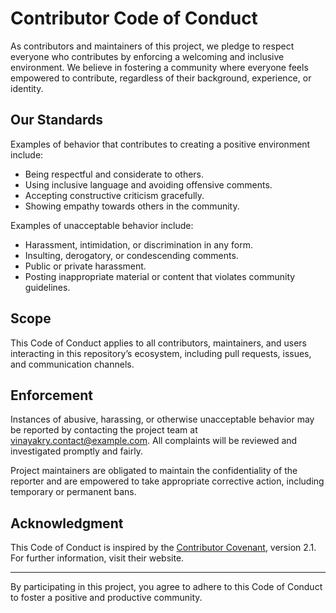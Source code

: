 # Contributor Code of Conduct

As contributors and maintainers of this project, we pledge to respect everyone who contributes by enforcing a welcoming and inclusive environment. We believe in fostering a community where everyone feels empowered to contribute, regardless of their background, experience, or identity.

## Our Standards

Examples of behavior that contributes to creating a positive environment include:

- Being respectful and considerate to others.
- Using inclusive language and avoiding offensive comments.
- Accepting constructive criticism gracefully.
- Showing empathy towards others in the community.

Examples of unacceptable behavior include:

- Harassment, intimidation, or discrimination in any form.
- Insulting, derogatory, or condescending comments.
- Public or private harassment.
- Posting inappropriate material or content that violates community guidelines.

## Scope

This Code of Conduct applies to all contributors, maintainers, and users interacting in this repository’s ecosystem, including pull requests, issues, and communication channels.

## Enforcement

Instances of abusive, harassing, or otherwise unacceptable behavior may be reported by contacting the project team at [vinayakry.contact@example.com](mailto:vinayakry.contact@example.com). All complaints will be reviewed and investigated promptly and fairly.

Project maintainers are obligated to maintain the confidentiality of the reporter and are empowered to take appropriate corrective action, including temporary or permanent bans.

## Acknowledgment

This Code of Conduct is inspired by the [Contributor Covenant](https://www.contributor-covenant.org/), version 2.1. For further information, visit their website.

---

By participating in this project, you agree to adhere to this Code of Conduct to foster a positive and productive community.

